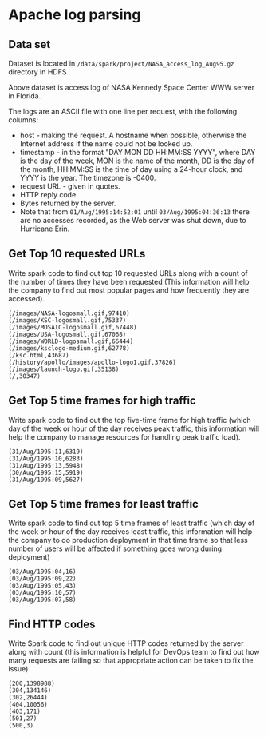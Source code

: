 # Apache log parsing

## Data set

Dataset is located in `/data/spark/project/NASA_access_log_Aug95.gz` directory in HDFS

Above dataset is access log of NASA Kennedy Space Center WWW server in Florida.

The logs are an ASCII file with one line per request, with the following columns:

* host - making the request. A hostname when possible, otherwise the Internet address if the name could not be looked up.
* timestamp - in the format "DAY MON DD HH:MM:SS YYYY", where DAY is the day of the week, MON is the name of the month, DD is the day of the month, HH:MM:SS is the time of day using a 24-hour clock, and YYYY is the year. The timezone is -0400.
* request URL - given in quotes.
* HTTP reply code.
* Bytes returned by the server.
* Note that from `01/Aug/1995:14:52:01` until `03/Aug/1995:04:36:13` there are no accesses recorded, as the Web server was shut down, due to Hurricane Erin.

## Get Top 10 requested URLs

Write spark code to find out top 10 requested URLs along with a count of the number of times they have been requested (This information will help the company to find out most popular pages and how frequently they are accessed).
```
(/images/NASA-logosmall.gif,97410)
(/images/KSC-logosmall.gif,75337)
(/images/MOSAIC-logosmall.gif,67448)
(/images/USA-logosmall.gif,67068)
(/images/WORLD-logosmall.gif,66444)
(/images/ksclogo-medium.gif,62778)
(/ksc.html,43687)
(/history/apollo/images/apollo-logo1.gif,37826)
(/images/launch-logo.gif,35138)
(/,30347)
```

## Get Top 5 time frames for high traffic

Write spark code to find out the top five-time frame for high traffic (which day of the week or hour of the day receives peak traffic, this information will help the company to manage resources for handling peak traffic load).

```
(31/Aug/1995:11,6319)
(31/Aug/1995:10,6283)
(31/Aug/1995:13,5948)
(30/Aug/1995:15,5919)
(31/Aug/1995:09,5627)
```

## Get Top 5 time frames for least traffic

Write spark code to find out top 5 time frames of least traffic (which day of the week or hour of the day receives least traffic, this information will help the company to do production deployment in that time frame so that less number of users will be affected if something goes wrong during deployment)

```
(03/Aug/1995:04,16)
(03/Aug/1995:09,22)
(03/Aug/1995:05,43)
(03/Aug/1995:10,57)
(03/Aug/1995:07,58)
```

## Find HTTP codes

Write Spark code to find out unique HTTP codes returned by the server along with count (this information is helpful for DevOps team to find out how many requests are failing so that appropriate action can be taken to fix the issue)

```
(200,1398988)
(304,134146)
(302,26444)
(404,10056)
(403,171)
(501,27)
(500,3)
```
